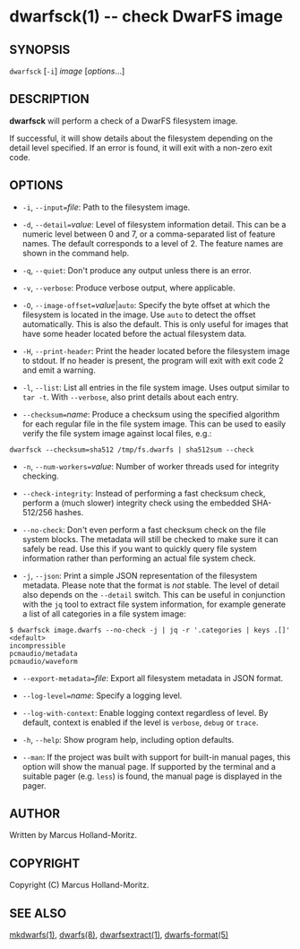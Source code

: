 # dwarfsck(1) -- check DwarFS image

## SYNOPSIS

`dwarfsck` [`-i`] *image* [*options*...]

## DESCRIPTION

**dwarfsck** will perform a check of a DwarFS filesystem image.

If successful, it will show details about the filesystem depending
on the detail level specified. If an error is found, it will exit
with a non-zero exit code.

## OPTIONS

- `-i`, `--input=`*file*:
  Path to the filesystem image.

- `-d`, `--detail=`*value*:
  Level of filesystem information detail. This can be a numeric level
  between 0 and 7, or a comma-separated list of feature names. The
  default corresponds to a level of 2. The feature names are shown
  in the command help.

- `-q`, `--quiet`:
  Don't produce any output unless there is an error.

- `-v`, `--verbose`:
  Produce verbose output, where applicable.

- `-O`, `--image-offset=`*value*|`auto`:
  Specify the byte offset at which the filesystem is located in the image.
  Use `auto` to detect the offset automatically. This is also the default.
  This is only useful for images that have some header located before the
  actual filesystem data.

- `-H`, `--print-header`:
  Print the header located before the filesystem image to stdout. If no
  header is present, the program will exit with exit code 2 and emit a
  warning.

- `-l`, `--list`:
  List all entries in the file system image. Uses output similar to `tar -t`.
  With `--verbose`, also print details about each entry.

- `--checksum=`*name*:
  Produce a checksum using the specified algorithm for each regular file in
  the file system image. This can be used to easily verify the file system
  image against local files, e.g.:

```
dwarfsck --checksum=sha512 /tmp/fs.dwarfs | sha512sum --check
```

- `-n`, `--num-workers=`*value*:
  Number of worker threads used for integrity checking.

- `--check-integrity`:
  Instead of performing a fast checksum check, perform a (much slower)
  integrity check using the embedded SHA-512/256 hashes.

- `--no-check`:
  Don't even perform a fast checksum check on the file system blocks.
  The metadata will still be checked to make sure it can safely be read.
  Use this if you want to quickly query file system information rather
  than performing an actual file system check.

- `-j`, `--json`:
  Print a simple JSON representation of the filesystem metadata. Please
  note that the format is *not* stable. The level of detail also depends
  on the `--detail` switch. This can be useful in conjunction with the
  `jq` tool to extract file system information, for example generate a
  list of all categories in a file system image:

```
$ dwarfsck image.dwarfs --no-check -j | jq -r '.categories | keys .[]'
<default>
incompressible
pcmaudio/metadata
pcmaudio/waveform
```

- `--export-metadata=`*file*:
  Export all filesystem metadata in JSON format.

- `--log-level=`*name*:
  Specify a logging level.

- `--log-with-context`:
  Enable logging context regardless of level. By default, context is enabled
  if the level is `verbose`, `debug` or `trace`.

- `-h`, `--help`:
  Show program help, including option defaults.

- `--man`:
  If the project was built with support for built-in manual pages, this
  option will show the manual page. If supported by the terminal and a
  suitable pager (e.g. `less`) is found, the manual page is displayed
  in the pager.

## AUTHOR

Written by Marcus Holland-Moritz.

## COPYRIGHT

Copyright (C) Marcus Holland-Moritz.

## SEE ALSO

[mkdwarfs(1)](mkdwarfs.md), [dwarfs(8)](dwarfs.md), [dwarfsextract(1)](dwarfsextract.md), [dwarfs-format(5)](dwarfs-format.md)
